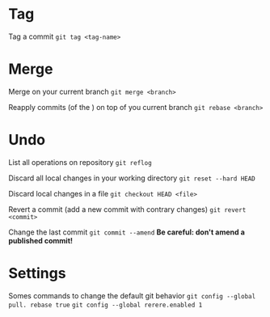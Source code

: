 # Tag

Tag a commit
`git tag <tag-name>`

# Merge

Merge <branch> on your current branch
`git merge <branch>`

Reapply commits (of the <branch>) on top of you current branch
`git rebase <branch>`

# Undo
List all operations on repository
`git reflog`

Discard all local changes in your working directory
`git reset --hard HEAD`

Discard local changes in a file
`git checkout HEAD <file>`

Revert a commit (add a new commit with contrary changes)
`git revert <commit>`

Change the last commit
`git commit --amend`
**Be careful: don't amend a published commit!**

# Settings

Somes commands to change the default git behavior
`git config --global pull. rebase true`
`git config --global rerere.enabled 1`

